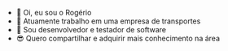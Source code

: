 - 👋 Oi, eu sou o Rogério
- 🚚 Atuamente trabalho em uma empresa de transportes
- 🌱 Sou desenvolvedor e testador de software
- 😎 Quero compartilhar e adquirir mais conhecimento na área
